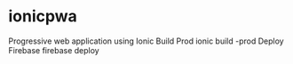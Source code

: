 # ionicpwa
Progressive web application using Ionic
Build Prod 
ionic build -prod
Deploy Firebase
firebase deploy
